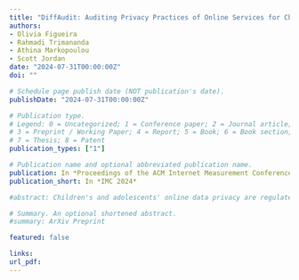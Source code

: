 ```yaml
---
title: "DiffAudit: Auditing Privacy Practices of Online Services for Children and Adolescents"
authors:
- Olivia Figueira
- Rahmadi Trimananda
- Athina Markopoulou
- Scott Jordan
date: "2024-07-31T00:00:00Z"
doi: ""

# Schedule page publish date (NOT publication's date).
publishDate: "2024-07-31T00:00:00Z"

# Publication type.
# Legend: 0 = Uncategorized; 1 = Conference paper; 2 = Journal article;
# 3 = Preprint / Working Paper; 4 = Report; 5 = Book; 6 = Book section;
# 7 = Thesis; 8 = Patent
publication_types: ["1"]

# Publication name and optional abbreviated publication name.
publication: In *Proceedings of the ACM Internet Measurement Conference (IMC 2024)*.
publication_short: In *IMC 2024*

#abstract: Children's and adolescents' online data privacy are regulated by laws such as the Children's Online Privacy Protection Act (COPPA) and the California Consumer Privacy Act (CCPA). Online services that are directed towards general audiences, including children, adolescents, and adults alike, must comply with these laws. In this paper, first, we develop DiffAudit, a platform-agnostic privacy auditing methodology for online services that are directed towards general audiences. DiffAudit performs differential analysis of network traffic and compares the data collection and sharing practices of the service under audit for children, adolescents, and adults as well as audits the services based on COPPA and CCPA for children and adolescents. A novel component of our methodology is our data type classification method that utilizes GPT-4 to classify data extracted from the network traffic packets, and we present a data type ontology based on COPPA and CCPA definitions of personal information and identifiers used for the classification labels. Second, we apply DiffAudit to a set of popular general audience services, on both their mobile and website platforms, and we present the results. Through network traffic analysis, we observe a rich set of data collection and sharing behaviors extracted from over 440K outgoing requests, with 3,968 unique data types extracted from the packets, resulting in 5,508 unique data flows (i.e., data type category and destination pair). Our data type classification approach achieves 87% sample accuracy with 70% coverage of our dataset, compared to 31% accuracy achieved by the best-performing alternative. We find that none of the services we studied significantly alter their data processing according to user age as we expect, and all of the services engage in behaviors that raise concern with respect to COPPA and/or CCPA, such as collecting personal information and identifiers about children and adolescent users and sharing such data with advertising and tracking services.

# Summary. An optional shortened abstract.
#summary: ArXiv Preprint

featured: false

links:
url_pdf:
---
```

